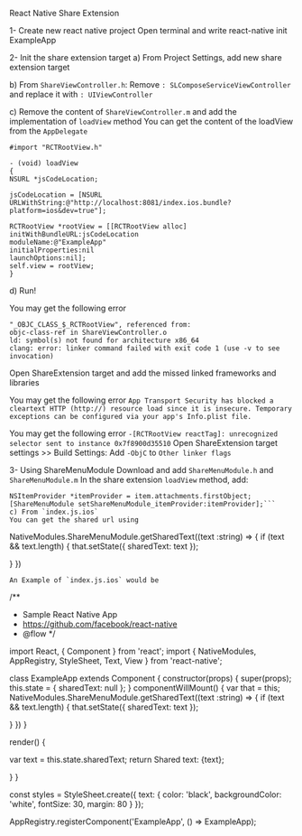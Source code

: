 React Native Share Extension

1- Create new react native project 
Open terminal and write react-native init ExampleApp

2- Init the share extension target
a) From Project Settings, add new share extension target

b) From `ShareViewController.h`: Remove  `: SLComposeServiceViewController` and replace it with `: UIViewController`

c) Remove the content of `ShareViewController.m` and add the implementation of `loadView` method 
You can get the content of the loadView from the `AppDelegate`
```
#import "RCTRootView.h"
```
```
- (void) loadView
{
NSURL *jsCodeLocation;

jsCodeLocation = [NSURL URLWithString:@"http://localhost:8081/index.ios.bundle?platform=ios&dev=true"];

RCTRootView *rootView = [[RCTRootView alloc] initWithBundleURL:jsCodeLocation
moduleName:@"ExampleApp"
initialProperties:nil
launchOptions:nil];
self.view = rootView;
}
```

d) Run!

You may get the following error
```Undefined symbols for architecture x86_64:
"_OBJC_CLASS_$_RCTRootView", referenced from:
objc-class-ref in ShareViewController.o
ld: symbol(s) not found for architecture x86_64
clang: error: linker command failed with exit code 1 (use -v to see invocation)
```
Open ShareExtension target and add the missed linked frameworks and libraries 

You may get the following error 
```App Transport Security has blocked a cleartext HTTP (http://) resource load since it is insecure. Temporary exceptions can be configured via your app's Info.plist file.```

You may get the following error
```-[RCTRootView reactTag]: unrecognized selector sent to instance 0x7f8900d35510```
Open ShareExtension target settings >> Build Settings: Add `-ObjC` to `Other linker flags`

3- Using ShareMenuModule
Download and add `ShareMenuModule.h` and `ShareMenuModule.m`
In the share extension `loadView` method, add:
```  NSExtensionItem *item = self.extensionContext.inputItems.firstObject;
NSItemProvider *itemProvider = item.attachments.firstObject;
[ShareMenuModule setShareMenuModule_itemProvider:itemProvider];```
c) From `index.js.ios`
You can get the shared url using 
```
NativeModules.ShareMenuModule.getSharedText((text :string) => {
if (text && text.length) {
that.setState({ sharedText: text });

}
})
```
An Example of `index.js.ios` would be

```
/**
* Sample React Native App
* https://github.com/facebook/react-native
* @flow
*/

import React, { Component } from 'react';
import {
NativeModules,
AppRegistry,
StyleSheet,
Text,
View
} from 'react-native';

class ExampleApp extends Component {
constructor(props) {
super(props); 
this.state = {
sharedText: null
};
}
componentWillMount() {
var that = this;
NativeModules.ShareMenuModule.getSharedText((text :string) => {
if (text && text.length) {
that.setState({ sharedText: text });

}
})
}


render() {

var text = this.state.sharedText;
return <Text style={styles.text}>Shared text: {text}</Text>;

}
}

const styles = StyleSheet.create({
text: {
color: 'black',
backgroundColor: 'white',
fontSize: 30,
margin: 80
}
});

AppRegistry.registerComponent('ExampleApp', () => ExampleApp);
```
